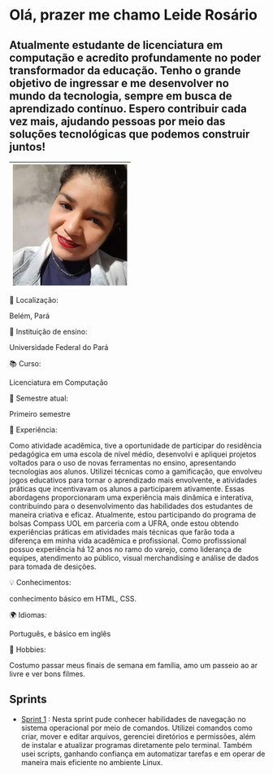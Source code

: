 # Olá, prazer me chamo Leide Rosário

## Atualmente estudante de licenciatura em computação e acredito profundamente no poder transformador da educação. Tenho o grande objetivo de ingressar e me desenvolver no mundo da tecnologia, sempre em busca de aprendizado contínuo. Espero contribuir cada vez mais, ajudando pessoas por meio das soluções tecnológicas que podemos construir juntos!


  

| ![](img/Foto.jpg) |
| :--------------------: |





📍 Localização: 

Belém, Pará 

🏫 Instituição de ensino:

Universidade Federal do Pará

📚 Curso:

Licenciatura em Computação

📅 Semestre atual:

Primeiro semestre

💼 Experiência:

Como atividade acadêmica, tive a oportunidade de participar do residência pedagógica em uma escola de nível médio, desenvolvi e apliquei projetos voltados para o uso de novas ferramentas no ensino, apresentando tecnologias aos alunos. Utilizei técnicas como a gamificação, que envolveu jogos educativos para tornar o aprendizado mais envolvente, e atividades práticas que incentivavam os alunos a participarem ativamente. Essas abordagens proporcionaram uma experiência mais dinâmica e interativa, contribuindo para o desenvolvimento das habilidades dos estudantes de maneira criativa e eficaz. Atualmente, estou participando do programa de bolsas Compass UOL em parceria com a UFRA, onde estou obtendo experiências práticas em atividades mais técnicas que farão toda a diferença em minha vida acadêmica e profissional.
Como profisssional possuo experiência há 12 anos no ramo do varejo, como liderança de equipes, atendimento ao público, visual merchandising e análise de dados para tomada de desições. 


💡 Conhecimentos: 

conhecimento básico em HTML, CSS.

🌍 Idiomas: 

Português, e básico em inglês

🎨 Hobbies: 

Costumo passar meus finais de semana em família, amo um passeio ao ar livre e ver bons filmes.


## Sprints

* [Sprint 1](Sprint1/2024) : Nesta sprint pude conhecer habilidades de navegação no sistema operacional por meio de comandos. Utilizei comandos como criar, mover e editar arquivos, gerenciei diretórios e permissões, além de instalar e atualizar programas diretamente pelo terminal. Também usei scripts, ganhando confiança em automatizar tarefas e em operar de maneira mais eficiente no ambiente Linux. 




